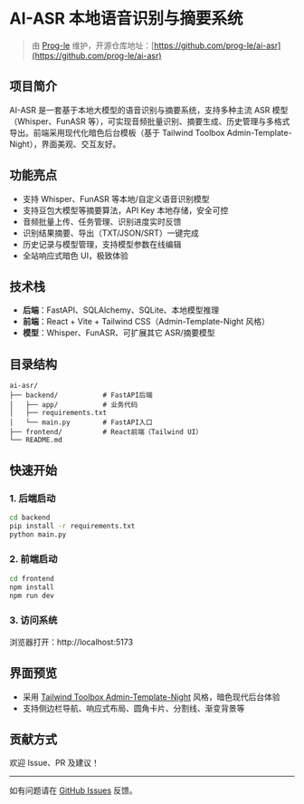 # AI-ASR 本地语音识别与摘要系统

> 由 [Prog-le](https://github.com/prog-le) 维护，开源仓库地址：[https://github.com/prog-le/ai-asr](https://github.com/prog-le/ai-asr)

## 项目简介
AI-ASR 是一套基于本地大模型的语音识别与摘要系统，支持多种主流 ASR 模型（Whisper、FunASR 等），可实现音频批量识别、摘要生成、历史管理与多格式导出。前端采用现代化暗色后台模板（基于 Tailwind Toolbox Admin-Template-Night），界面美观、交互友好。

## 功能亮点
- 支持 Whisper、FunASR 等本地/自定义语音识别模型
- 支持豆包大模型等摘要算法，API Key 本地存储，安全可控
- 音频批量上传、任务管理、识别进度实时反馈
- 识别结果摘要、导出（TXT/JSON/SRT）一键完成
- 历史记录与模型管理，支持模型参数在线编辑
- 全站响应式暗色 UI，极致体验

## 技术栈
- **后端**：FastAPI、SQLAlchemy、SQLite、本地模型推理
- **前端**：React + Vite + Tailwind CSS（Admin-Template-Night 风格）
- **模型**：Whisper、FunASR、可扩展其它 ASR/摘要模型

## 目录结构
```
ai-asr/
├── backend/           # FastAPI后端
│   ├── app/           # 业务代码
│   ├── requirements.txt
│   └── main.py        # FastAPI入口
├── frontend/          # React前端（Tailwind UI）
└── README.md
```

## 快速开始
### 1. 后端启动
```bash
cd backend
pip install -r requirements.txt
python main.py
```

### 2. 前端启动
```bash
cd frontend
npm install
npm run dev
```

### 3. 访问系统
浏览器打开：http://localhost:5173

## 界面预览
- 采用 [Tailwind Toolbox Admin-Template-Night](https://github.com/tailwindtoolbox/Admin-Template-Night) 风格，暗色现代后台体验
- 支持侧边栏导航、响应式布局、圆角卡片、分割线、渐变背景等

## 贡献方式
欢迎 Issue、PR 及建议！

---

如有问题请在 [GitHub Issues](https://github.com/prog-le/ai-asr/issues) 反馈。
